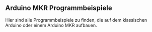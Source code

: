 ## Arduino MKR Programmbeispiele

Hier sind alle Programmbeispiele zu finden, die auf dem klassischen Arduino oder einem Arduino MKR aufbauen.

